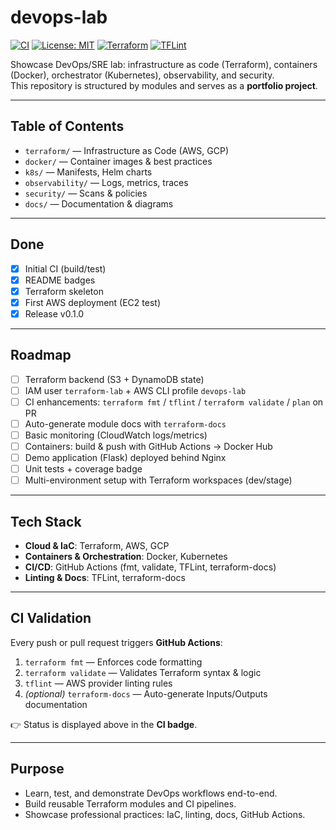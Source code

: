 # devops-lab
[![CI](https://github.com/griolte/devops-lab/actions/workflows/ci.yml/badge.svg)](https://github.com/griolte/devops-lab/actions/workflows/ci.yml)
[![License: MIT](https://img.shields.io/badge/License-MIT-yellow.svg)](LICENSE)
[![Terraform](https://img.shields.io/badge/Terraform-≥1.12-blue?logo=terraform)](https://www.terraform.io)
[![TFLint](https://img.shields.io/badge/TFLint-enabled-brightgreen)](https://github.com/terraform-linters/tflint)

Showcase DevOps/SRE lab: infrastructure as code (Terraform), containers (Docker), orchestrator (Kubernetes), observability, and security.  
This repository is structured by modules and serves as a **portfolio project**.

---

## Table of Contents

- `terraform/` — Infrastructure as Code (AWS, GCP)  
- `docker/` — Container images & best practices  
- `k8s/` — Manifests, Helm charts  
- `observability/` — Logs, metrics, traces  
- `security/` — Scans & policies  
- `docs/` — Documentation & diagrams  

---

## Done

- [x] Initial CI (build/test)
- [x] README badges
- [x] Terraform skeleton
- [x] First AWS deployment (EC2 test)
- [x] Release v0.1.0

---

## Roadmap

- [ ] Terraform backend (S3 + DynamoDB state)
- [ ] IAM user `terraform-lab` + AWS CLI profile `devops-lab`
- [ ] CI enhancements: `terraform fmt` / `tflint` / `terraform validate` / `plan` on PR
- [ ] Auto-generate module docs with `terraform-docs`
- [ ] Basic monitoring (CloudWatch logs/metrics)
- [ ] Containers: build & push with GitHub Actions → Docker Hub
- [ ] Demo application (Flask) deployed behind Nginx
- [ ] Unit tests + coverage badge
- [ ] Multi-environment setup with Terraform workspaces (dev/stage)

---

## Tech Stack

- **Cloud & IaC**: Terraform, AWS, GCP  
- **Containers & Orchestration**: Docker, Kubernetes  
- **CI/CD**: GitHub Actions (fmt, validate, TFLint, terraform-docs)  
- **Linting & Docs**: TFLint, terraform-docs  

---

## CI Validation

Every push or pull request triggers **GitHub Actions**:
1. `terraform fmt` — Enforces code formatting  
2. `terraform validate` — Validates Terraform syntax & logic  
3. `tflint` — AWS provider linting rules  
4. *(optional)* `terraform-docs` — Auto-generate Inputs/Outputs documentation  

👉 Status is displayed above in the **CI badge**.

---

## Purpose

- Learn, test, and demonstrate DevOps workflows end-to-end.  
- Build reusable Terraform modules and CI pipelines.  
- Showcase professional practices: IaC, linting, docs, GitHub Actions.  
